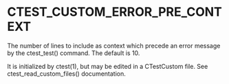   

# CTEST_CUSTOM_ERROR_PRE_CONTEXT  
The number of lines to include as context which precede an error message by
the ctest_test() command. The default is 10.  

It is initialized by ctest(1), but may be edited in a CTestCustom
file. See ctest_read_custom_files() documentation.  

